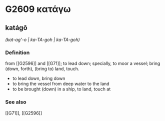 # G2609 κατάγω

## katágō

_(kat-ag'-o | ka-TA-goh | ka-TA-goh)_

### Definition

from [[G2596]] and [[G71]]; to lead down; specially, to moor a vessel; bring (down, forth), (bring to) land, touch.

- to lead down, bring down
- to bring the vessel from deep water to the land
- to be brought (down) in a ship, to land, touch at

### See also

[[G71]], [[G2596]]

